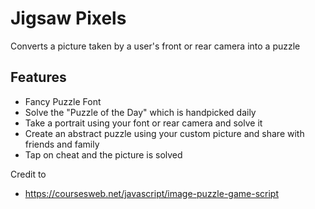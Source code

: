 # Jigsaw Pixels

Converts a picture taken by a user's front or rear camera into a puzzle

## Features

- Fancy Puzzle Font
- Solve the "Puzzle of the Day" which is handpicked daily
- Take a portrait using your font or rear camera and solve it
- Create an abstract puzzle using your custom picture and share with friends and family
- Tap on cheat and the picture is solved

Credit to 
- https://coursesweb.net/javascript/image-puzzle-game-script
